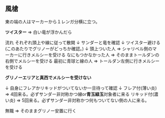 ## 風槍

東の端の人はマーカーから１レンガ分横に立つ。

**ツイスター** => 白い竜が浮かんだら

流れ
それぞれ頭上や線に従って散開
↓
サンダーと竜を確認
↓
ツイスター避ける(このあたりでグリノーがどっちか確認。)
↓
頭上ついた人 => シャリベル側のマーカーに行きメルシーを受ける
なにもつかなかった人 => そのままトールダンの右側でメルシーを受ける 
最初に青球と線の人 => トールダン左側に行きメルシーを受ける

**グリノーエリアと真西でメルシーを受けない**

↓
自身にフレアかリキッドがついてないか一旦待って確認
↓
フレア付(薄い炎) => 4回来る。必ずサンダー非対称かつ線or**青玉緑玉**対象者に来る
リキッド付(濃い炎) => 5回来る。必ずサンダー非対称かつ何もついてない側の人に来る。

無職 => そのままグリノー安置に行く 
